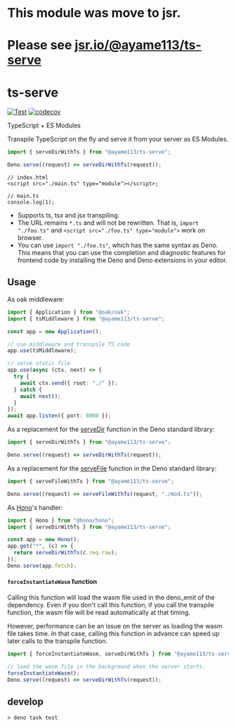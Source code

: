 # This module was move to jsr.

# Please see [jsr.io/@ayame113/ts-serve](https://jsr.io/@ayame113/ts-serve)

# ts-serve

[![Test](https://github.com/ayame113/ts-serve/actions/workflows/test.yml/badge.svg)](https://github.com/ayame113/ts-serve/actions/workflows/test.yml)
[![codecov](https://codecov.io/gh/ayame113/ts-serve/branch/main/graph/badge.svg?token=mz0SfmUYRL)](https://codecov.io/gh/ayame113/ts-serve)

TypeScript + ES Modules

Transpile TypeScript on the fly and serve it from your server as ES Modules.

```ts ignore
import { serveDirWithTs } from "@ayame113/ts-serve";

Deno.serve((request) => serveDirWithTs(request));
```

```tsx ignore
// index.html
<script src="./main.ts" type="module"></script>;

// main.ts
console.log(1);
```

- Supports ts, tsx and jsx transpiling.
- The URL remains `*.ts` and will not be rewritten. That is, `import "./foo.ts"`
  and `<script src="./foo.ts" type="module">` work on browser.
- You can use `import "./foo.ts"`, which has the same syntax as Deno. This means
  that you can use the completion and diagnostic features for frontend code by
  installing the Deno and Deno extensions in your editor.

## Usage

As oak middleware:

```ts ignore
import { Application } from "@oak/oak";
import { tsMiddleware } from "@ayame113/ts-serve";

const app = new Application();

// use middleware and transpile TS code
app.use(tsMiddleware);

// serve static file
app.use(async (ctx, next) => {
  try {
    await ctx.send({ root: "./" });
  } catch {
    await next();
  }
});
await app.listen({ port: 8000 });
```

As a replacement for the
[serveDir](https://doc.deno.land/https://deno.land/std@0.178.0/http/file_server.ts/~/serveDir)
function in the Deno standard library:

```ts ignore
import { serveDirWithTs } from "@ayame113/ts-serve";

Deno.serve((request) => serveDirWithTs(request));
```

As a replacement for the
[serveFile](https://doc.deno.land/https://deno.land/std@0.178.0/http/file_server.ts/~/serveFile)
function in the Deno standard library:

```ts ignore
import { serveFileWithTs } from "@ayame113/ts-serve";

Deno.serve((request) => serveFileWithTs(request, "./mod.ts"));
```

As [Hono](https://honojs.dev/)'s handler:

```ts ignore
import { Hono } from "@hono/hono";
import { serveDirWithTs } from "@ayame113/ts-serve";

const app = new Hono();
app.get("*", (c) => {
  return serveDirWithTs(c.req.raw);
});
Deno.serve(app.fetch);
```

#### `forceInstantiateWasm` function

Calling this function will load the wasm file used in the deno_emit of the
dependency. Even if you don't call this function, if you call the transpile
function, the wasm file will be read automatically at that timing.

However, performance can be an issue on the server as loading the wasm file
takes time. In that case, calling this function in advance can speed up later
calls to the transpile function.

```ts ignore
import { forceInstantiateWasm, serveDirWithTs } from "@ayame113/ts-serve";

// load the wasm file in the background when the server starts.
forceInstantiateWasm();
Deno.serve((request) => serveDirWithTs(request));
```

## develop

```shell
> deno task test
```
